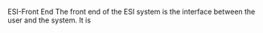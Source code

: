 ESI-Front End
The front end of the ESI system is the interface between the user and the system. It is